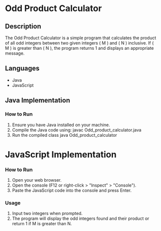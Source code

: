 # Odd Product Calculator 

## Description
The Odd Product Calculator is a simple program that calculates the product of all odd integers between two given integers \( M \) and \( N \) inclusive. If \( M \) is greater than \( N \), the program returns 1 and displays an appropriate message.

## Languages
- Java
- JavaScript

## Java Implementation

### How to Run
1. Ensure you have Java installed on your machine.
2. Compile the Java code using:
   javac Odd_product_calculator.java
3. Run the compiled class
   java Odd_product_calculator


# JavaScript Implementation
### How to Run
1. Open your web browser.
2. Open the console (F12 or right-click > "Inspect" > "Console").
3. Paste the JavaScript code into the console and press Enter.

### Usage
1. Input two integers when prompted.
2. The program will display the odd integers found and their product or return 1 if M is greater than N.




